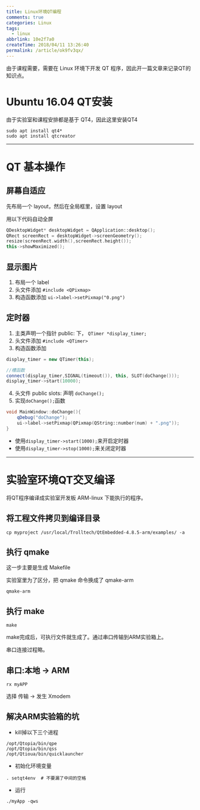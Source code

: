 ```yaml
---
title: Linux环境QT编程
comments: true
categories: Linux
tags:
  - linux
abbrlink: 10e2f7a0
createTime: 2018/04/11 13:26:40
permalink: /article/ok9fv3qx/
---
```


由于课程需要，需要在 Linux 环境下开发 QT 程序，因此开一篇文章来记录QT的知识点。

<!-- more -->

# Ubuntu 16.04 QT安装

由于实验室和课程安排都是基于 QT4，因此这里安装QT4

```
sudo apt install qt4*
sudo apt install qtcreator
```

---

# QT 基本操作

## 屏幕自适应

先布局一个 layout，然后在全局框里，设置 layout

用以下代码自动全屏

```C++
QDesktopWidget* desktopWidget = QApplication::desktop();
QRect screenRect = desktopWidget->screenGeometry();
resize(screenRect.width(),screenRect.height());
this->showMaximized();
```

## 显示图片

1. 布局一个 label
2. 头文件添加 `#include <QPixmap>`
3. 构造函数添加 `ui->label->setPixmap("0.png")`

## 定时器

1. 主类声明一个指针 public: 下， `QTimer *display_timer;`
2. 头文件添加 `#include <QTimer>`
3. 构造函数添加

```c++
display_timer = new QTimer(this);

//槽函数
connect(display_timer,SIGNAL(timeout()), this, SLOT(doChange()));
display_timer->start(10000);
```

4. 头文件 public slots: 声明 `doChange();`
5. 实现`doChange();`函数

```c++
void MainWindow::doChange(){
    qDebug("doChange");
    ui->label->setPixmap(QPixmap(QString::number(num) + ".png"));
}
```

- 使用`display_timer->start(1000);`来开启定时器
- 使用`display_timer->stop(1000);`来关闭定时器



---

# 实验室环境QT交叉编译

将QT程序编译成实验室开发板 ARM-linux 下能执行的程序。

## 将工程文件拷贝到编译目录

```
cp myproject /usr/local/Trolltech/QtEmbedded-4.8.5-arm/examples/ -a
```

## 执行 qmake

这一步主要是生成 Makefile

实验室里为了区分，把 qmake 命令换成了 qmake-arm

```
qmake-arm
```

## 执行 make

```
make
```

make完成后，可执行文件就生成了。通过串口传输到ARM实验箱上。

串口连接过程略。

## 串口:本地 -> ARM

```
rx myAPP
```

选择 传输 -> 发生 Xmodem

## 解决ARM实验箱的坑

- kill掉以下三个进程
```
/opt/Qtopia/bin/qpe
/opt/Qtopia/bin/qss
/opt/Qtioua/bin/quicklauncher
```

- 初始化环境变量

```
. setqt4env  # 不要漏了中间的空格
```

- 运行

```
./myApp -qws
```

